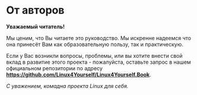 # От авторов

**Уважаемый читатель!**

Мы ценим, что Вы читаете это руководство. Мы искренне надеемся что она принесёт Вам как образовательную пользу, так и практическую.

Если у Вас возникли вопросы, проблемы, или вы хотите внести свой вклад в развитие этого проекта - пожалуйста, оставьте запрос в нашем официальном репозитории по адресу **https://github.com/Linux4Yourself/Linux4Yourself.Book**.

*С уважением, комадна проекта Linux для себя.*

